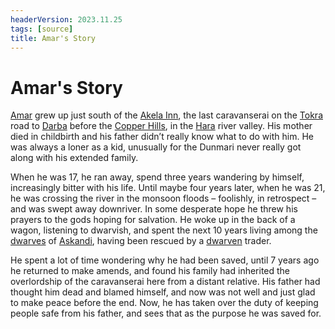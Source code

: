 ```yaml
---
headerVersion: 2023.11.25
tags: [source]
title: Amar's Story
---
```

# Amar's Story

[Amar](<../../../people/dunmari/amar.md>) grew up just south of the [Akela Inn](<../../../gazetteer/greater-dunmar/realms/dunmar/central-dunmar/akela-inn.md>), the last caravanserai on the [Tokra](<../../../gazetteer/greater-dunmar/realms/dunmar/central-dunmar/tokra/tokra.md>) road to [Darba](<../../../gazetteer/greater-dunmar/realms/dunmar/coastal-dunmar/darba/darba.md>) before the [Copper Hills](<../../../gazetteer/greater-dunmar/darba-highlands/copper-hills.md>), in the [Hara](<../../../gazetteer/greater-dunmar/rivers/hara-watershed/hara.md>) river valley. His mother died in childbirth and his father didn’t really know what to do with him. He was always a loner as a kid, unusually for the Dunmari never really got along with his extended family. 

When he was 17, he ran away, spend three years wandering by himself, increasingly bitter with his life. Until maybe four years later, when he was 21, he was crossing the river in the monsoon floods – foolishly, in retrospect – and was swept away downriver. In some desperate hope he threw his prayers to the gods hoping for salvation. He woke up in the back of a wagon, listening to dwarvish, and spent the next 10 years living among the [dwarves](<../../../species/children-of-the-embodied-gods/dwarves/dwarves.md>) of [Askandi](<../../../gazetteer/greater-dunmar/realms/dunmar/central-dunmar/askandi.md>), having been rescued by a [dwarven](<../../../species/children-of-the-embodied-gods/dwarves/dwarves.md>) trader. 

He spent a lot of time wondering why he had been saved, until 7 years ago he returned to make amends, and found his family had inherited the overlordship of the caravanserai here from a distant relative. His father had thought him dead and blamed himself, and now was not well and just glad to make peace before the end. Now, he has taken over the duty of keeping people safe from his father, and sees that as the purpose he was saved for. 